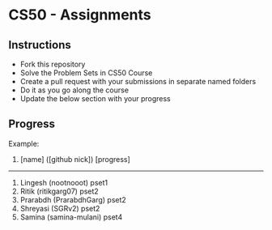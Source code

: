 # CS50 - Assignments

## Instructions

- Fork this repository
- Solve the Problem Sets in CS50 Course
- Create a pull request with your submissions in separate named folders
- Do it as you go along the course
- Update the below section with your progress

## Progress

Example:

1. [name] ([github nick]) [progress]

___________________________________________________

1. Lingesh (nootnooot) pset1
2. Ritik (ritikgarg07) pset2
3. Prarabdh (PrarabdhGarg) pset2
4. Shreyasi (SGRv2) pset2
5. Samina (samina-mulani) pset4
